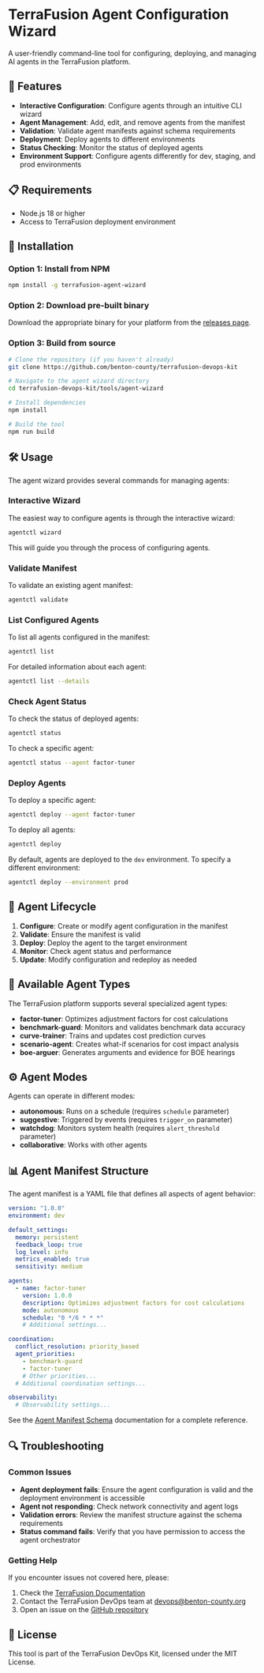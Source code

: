 # TerraFusion Agent Configuration Wizard

A user-friendly command-line tool for configuring, deploying, and managing AI agents in the TerraFusion platform.

## 🌟 Features

- **Interactive Configuration**: Configure agents through an intuitive CLI wizard
- **Agent Management**: Add, edit, and remove agents from the manifest
- **Validation**: Validate agent manifests against schema requirements
- **Deployment**: Deploy agents to different environments
- **Status Checking**: Monitor the status of deployed agents
- **Environment Support**: Configure agents differently for dev, staging, and prod environments

## 📋 Requirements

- Node.js 18 or higher
- Access to TerraFusion deployment environment

## 🚀 Installation

### Option 1: Install from NPM

```bash
npm install -g terrafusion-agent-wizard
```

### Option 2: Download pre-built binary

Download the appropriate binary for your platform from the [releases page](https://github.com/benton-county/terrafusion-devops-kit/releases).

### Option 3: Build from source

```bash
# Clone the repository (if you haven't already)
git clone https://github.com/benton-county/terrafusion-devops-kit

# Navigate to the agent wizard directory
cd terrafusion-devops-kit/tools/agent-wizard

# Install dependencies
npm install

# Build the tool
npm run build
```

## 🛠️ Usage

The agent wizard provides several commands for managing agents:

### Interactive Wizard

The easiest way to configure agents is through the interactive wizard:

```bash
agentctl wizard
```

This will guide you through the process of configuring agents.

### Validate Manifest

To validate an existing agent manifest:

```bash
agentctl validate
```

### List Configured Agents

To list all agents configured in the manifest:

```bash
agentctl list
```

For detailed information about each agent:

```bash
agentctl list --details
```

### Check Agent Status

To check the status of deployed agents:

```bash
agentctl status
```

To check a specific agent:

```bash
agentctl status --agent factor-tuner
```

### Deploy Agents

To deploy a specific agent:

```bash
agentctl deploy --agent factor-tuner
```

To deploy all agents:

```bash
agentctl deploy
```

By default, agents are deployed to the `dev` environment. To specify a different environment:

```bash
agentctl deploy --environment prod
```

## 🔄 Agent Lifecycle

1. **Configure**: Create or modify agent configuration in the manifest
2. **Validate**: Ensure the manifest is valid
3. **Deploy**: Deploy the agent to the target environment
4. **Monitor**: Check agent status and performance
5. **Update**: Modify configuration and redeploy as needed

## 🤖 Available Agent Types

The TerraFusion platform supports several specialized agent types:

- **factor-tuner**: Optimizes adjustment factors for cost calculations
- **benchmark-guard**: Monitors and validates benchmark data accuracy
- **curve-trainer**: Trains and updates cost prediction curves
- **scenario-agent**: Creates what-if scenarios for cost impact analysis
- **boe-arguer**: Generates arguments and evidence for BOE hearings

## ⚙️ Agent Modes

Agents can operate in different modes:

- **autonomous**: Runs on a schedule (requires `schedule` parameter)
- **suggestive**: Triggered by events (requires `trigger_on` parameter)
- **watchdog**: Monitors system health (requires `alert_threshold` parameter)
- **collaborative**: Works with other agents

## 📊 Agent Manifest Structure

The agent manifest is a YAML file that defines all aspects of agent behavior:

```yaml
version: "1.0.0"
environment: dev

default_settings:
  memory: persistent
  feedback_loop: true
  log_level: info
  metrics_enabled: true
  sensitivity: medium

agents:
  - name: factor-tuner
    version: 1.0.0
    description: Optimizes adjustment factors for cost calculations
    mode: autonomous
    schedule: "0 */6 * * *"
    # Additional settings...

coordination:
  conflict_resolution: priority_based
  agent_priorities:
    - benchmark-guard
    - factor-tuner
    # Other priorities...
  # Additional coordination settings...

observability:
  # Observability settings...
```

See the [Agent Manifest Schema](https://docs.terrafusion.io/agent-manifest-schema) documentation for a complete reference.

## 🔍 Troubleshooting

### Common Issues

- **Agent deployment fails**: Ensure the agent configuration is valid and the deployment environment is accessible
- **Agent not responding**: Check network connectivity and agent logs
- **Validation errors**: Review the manifest structure against the schema requirements
- **Status command fails**: Verify that you have permission to access the agent orchestrator

### Getting Help

If you encounter issues not covered here, please:

1. Check the [TerraFusion Documentation](https://docs.terrafusion.io)
2. Contact the TerraFusion DevOps team at devops@benton-county.org
3. Open an issue on the [GitHub repository](https://github.com/benton-county/terrafusion-devops-kit/issues)

## 📝 License

This tool is part of the TerraFusion DevOps Kit, licensed under the MIT License.